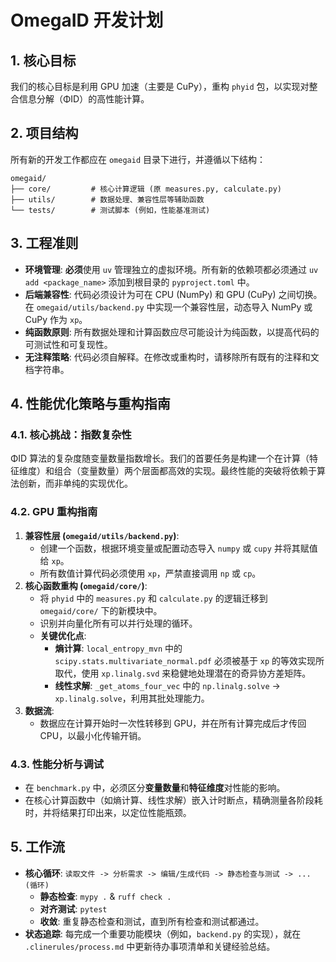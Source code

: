 # OmegaID 开发计划

## 1. 核心目标

我们的核心目标是利用 GPU 加速（主要是 CuPy），重构 `phyid` 包，以实现对整合信息分解（ΦID）的高性能计算。

## 2. 项目结构

所有新的开发工作都应在 `omegaid` 目录下进行，并遵循以下结构：

```plain
omegaid/
├── core/         # 核心计算逻辑 (原 measures.py, calculate.py)
├── utils/        # 数据处理、兼容性层等辅助函数
└── tests/        # 测试脚本 (例如，性能基准测试)
```

## 3. 工程准则

- **环境管理**: **必须**使用 `uv` 管理独立的虚拟环境。所有新的依赖项都必须通过 `uv add <package_name>` 添加到根目录的 `pyproject.toml` 中。
- **后端兼容性**: 代码必须设计为可在 CPU (NumPy) 和 GPU (CuPy) 之间切换。在 `omegaid/utils/backend.py` 中实现一个兼容性层，动态导入 NumPy 或 CuPy 作为 `xp`。
- **纯函数原则**: 所有数据处理和计算函数应尽可能设计为纯函数，以提高代码的可测试性和可复现性。
- **无注释策略**: 代码必须自解释。在修改或重构时，请移除所有既有的注释和文档字符串。

## 4. 性能优化策略与重构指南

### 4.1. 核心挑战：指数复杂性

ΦID 算法的复杂度随变量数量指数增长。我们的首要任务是构建一个在计算（特征维度）和组合（变量数量）两个层面都高效的实现。最终性能的突破将依赖于算法创新，而非单纯的实现优化。

### 4.2. GPU 重构指南

1. **兼容性层 (`omegaid/utils/backend.py`)**:
   - 创建一个函数，根据环境变量或配置动态导入 `numpy` 或 `cupy` 并将其赋值给 `xp`。
   - 所有数值计算代码必须使用 `xp`，严禁直接调用 `np` 或 `cp`。
2. **核心函数重构 (`omegaid/core/`)**:
   - 将 `phyid` 中的 `measures.py` 和 `calculate.py` 的逻辑迁移到 `omegaid/core/` 下的新模块中。
   - 识别并向量化所有可以并行处理的循环。
   - **关键优化点**:
     - **熵计算**: `local_entropy_mvn` 中的 `scipy.stats.multivariate_normal.pdf` 必须被基于 `xp` 的等效实现所取代，使用 `xp.linalg.svd` 来稳健地处理潜在的奇异协方差矩阵。
     - **线性求解**: `_get_atoms_four_vec` 中的 `np.linalg.solve` -> `xp.linalg.solve`，利用其批处理能力。
3. **数据流**:
   - 数据应在计算开始时一次性转移到 GPU，并在所有计算完成后才传回 CPU，以最小化传输开销。

### 4.3. 性能分析与调试

- 在 `benchmark.py` 中，必须区分**变量数量**和**特征维度**对性能的影响。
- 在核心计算函数中（如熵计算、线性求解）嵌入计时断点，精确测量各阶段耗时，并将结果打印出来，以定位性能瓶颈。

## 5. 工作流

- **核心循环**: `读取文件 -> 分析需求 -> 编辑/生成代码 -> 静态检查与测试 -> ... (循环)`
  - **静态检查**: `mypy .` & `ruff check .`
  - **对齐测试**: `pytest`
  - **收敛**: 重复静态检查和测试，直到所有检查和测试都通过。
- **状态追踪**: 每完成一个重要功能模块（例如，`backend.py` 的实现），就在 `.clinerules/process.md` 中更新待办事项清单和关键经验总结。
